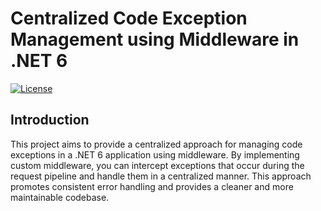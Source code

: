 
# Centralized Code Exception Management using Middleware in .NET 6

[![License](https://img.shields.io/badge/license-MIT-blue.svg)](https://opensource.org/licenses/MIT)

## Introduction

This project aims to provide a centralized approach for managing code exceptions in a .NET 6 application using middleware. By implementing custom middleware, you can intercept exceptions that occur during the request pipeline and handle them in a centralized manner. This approach promotes consistent error handling and provides a cleaner and more maintainable codebase.

